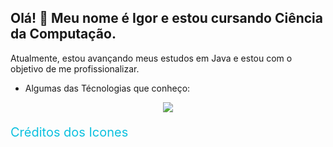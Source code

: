 ## Olá! 👋 Meu nome é Igor e estou cursando Ciência da Computação.

Atualmente, estou avançando meus estudos em Java e estou com o objetivo de me profissionalizar.

- Algumas das Técnologias que conheço:
<p style="text-align: center;">
    <img src="https://skillicons.dev/icons?i=html,css,js,java,maven,mysql">
</p>
<a style="color: #0CC0DF; text-decoration: none;" href="https://skillicons.dev">
    <p style=" font-size: 20px;">Créditos dos Icones</p>
</a>
